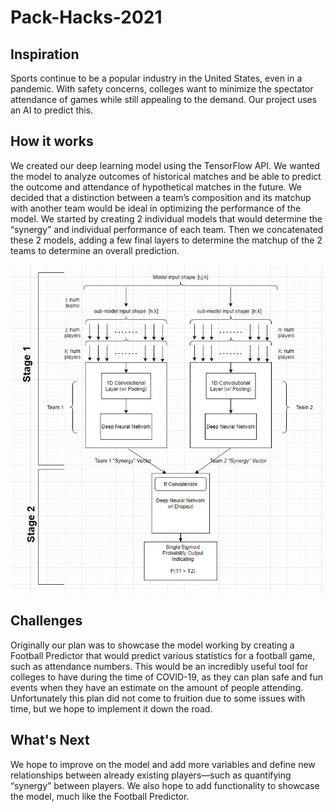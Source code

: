 # Pack-Hacks-2021

## Inspiration

Sports continue to be a popular industry in the United States, even in a pandemic. With safety concerns, colleges want to minimize the spectator attendance of games while still appealing to the demand. Our project uses an AI to predict this.

## How it works

We created our deep learning model using the TensorFlow API. We wanted the model to analyze outcomes of historical matches and be able to predict the outcome and attendance of hypothetical matches in the future. We decided that a distinction between a team’s composition and its matchup with another team would be ideal in optimizing the performance of the model. We started by creating 2 individual models that would determine the “synergy” and individual performance of each team. Then we concatenated these 2 models, adding a few final layers to determine the matchup of the 2 teams to determine an overall prediction. 

![](ipynb-analysis/model_struct.JPG)

## Challenges

Originally our plan was to showcase the model working by creating a Football Predictor that would predict various statistics for a football game, such as attendance numbers. This would be an incredibly useful tool for colleges to have during the time of COVID-19, as they can plan safe and fun events when they have an estimate on the amount of people attending. Unfortunately this plan did not come to fruition due to some issues with time, but we hope to implement it down the road.

## What's Next

We hope to improve on the model and add more variables and define new relationships between already existing players—such as quantifying “synergy” between players. We also hope to add functionality to showcase the model, much like the Football Predictor. 
